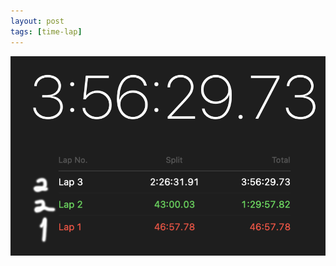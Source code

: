 ```yaml
---
layout: post
tags: [time-lap]
---
```

![Screenshot 2024-09-10 at 13.49.32.png](https://raw.githubusercontent.com/new-Sunset-shimmer/new-Sunset-shimmer.github.io/refs/heads/master/_posts/images/Screenshot%202024-09-29%20at%2023.45.16.png?raw=true)
